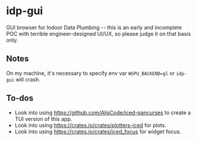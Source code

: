 # idp-gui

GUI browser for Indoor Data Plumbing -- this is an early and incomplete POC with terrible engineer-designed UI/UX, so please judge it on that basis only.

## Notes

On my machine, it's necessary to specify env var `WGPU_BACKEND=gl` or `idp-gui` will crash.

## To-dos

-   Look into using https://github.com/AlisCode/iced-pancurses to create a TUI version of this app.
-   Look into using https://crates.io/crates/plotters-iced for plots.
-   Look into using https://crates.io/crates/iced_focus for widget focus.
